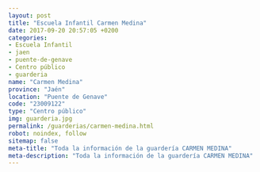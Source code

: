 ```yaml
---
layout: post
title: "Escuela Infantil Carmen Medina"
date: 2017-09-20 20:57:05 +0200
categories:
- Escuela Infantil
- jaen
- puente-de-genave
- Centro público
- guarderia
name: "Carmen Medina"
province: "Jaén"
location: "Puente de Genave"
code: "23009122"
type: "Centro público"
img: guarderia.jpg
permalink: /guarderias/carmen-medina.html
robot: noindex, follow
sitemap: false
meta-title: "Toda la información de la guardería CARMEN MEDINA"
meta-description: "Toda la información de la guardería CARMEN MEDINA"
---
```

